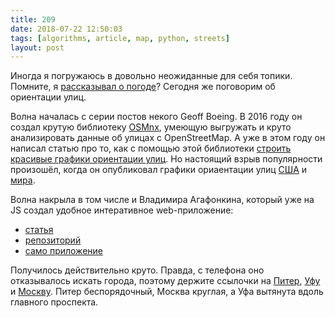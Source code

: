 ```yaml
---
title: 209
date: 2018-07-22 12:50:03
tags: [algorithms, article, map, python, streets]
layout: post
---
```


Иногда я погружаюсь в довольно неожиданные для себя топики. Помните, я [рассказывал о погоде](https://t.me/itgram_channel/120)? Сегодня же поговорим об ориентации улиц.

Волна началась с серии постов некого Geoff Boeing. В 2016 году он создал крутую библиотеку [OSMnx](http://geoffboeing.com/2016/11/osmnx-python-street-networks/), умеющую выгружать и круто анализировать данные об улицах с OpenStreetMap. А уже в этом году он написал статью про то, как с помощью этой библиотеки [строить красивые графики ориентации улиц](http://geoffboeing.com/2018/02/street-network-orientation/). Но настоящий взрыв популярности произошёл, когда он опубликовал графики ориаентации улиц [США](http://geoffboeing.com/2018/07/comparing-city-street-orientations/) и [мира](http://geoffboeing.com/2018/07/city-street-orientations-world/).

Волна накрыла в том числе и Владимира Агафонкина, который уже на JS создал удобное интеративное web-приложение:

+ [статья](https://blog.mapbox.com/visualizing-street-orientations-on-an-interactive-map-1eefa6002afc)
+ [репозиторий](https://github.com/mourner/road-orientation-map)
+ [само приложение](https://mourner.github.io/road-orientation-map/)

Получилось действительно круто. Правда, с телефона оно отказывалось искать города, поэтому держите ссылочки на [Питер](https://mourner.github.io/road-orientation-map/#10.27/59.917/30.3396), [Уфу](https://mourner.github.io/road-orientation-map/#12.14/54.74794/56.00798) и [Москву](https://mourner.github.io/road-orientation-map/#10.1/55.7539/37.6221). Питер беспорядочный, Москва круглая, а Уфа вытянута вдоль главного проспекта.
